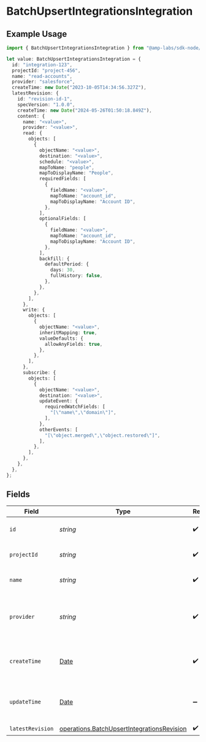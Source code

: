 # BatchUpsertIntegrationsIntegration

## Example Usage

```typescript
import { BatchUpsertIntegrationsIntegration } from "@amp-labs/sdk-node/models/operations";

let value: BatchUpsertIntegrationsIntegration = {
  id: "integration-123",
  projectId: "project-456",
  name: "read-accounts",
  provider: "salesforce",
  createTime: new Date("2023-10-05T14:34:56.327Z"),
  latestRevision: {
    id: "revision-id-1",
    specVersion: "1.0.0",
    createTime: new Date("2024-05-26T01:50:18.849Z"),
    content: {
      name: "<value>",
      provider: "<value>",
      read: {
        objects: [
          {
            objectName: "<value>",
            destination: "<value>",
            schedule: "<value>",
            mapToName: "people",
            mapToDisplayName: "People",
            requiredFields: [
              {
                fieldName: "<value>",
                mapToName: "account_id",
                mapToDisplayName: "Account ID",
              },
            ],
            optionalFields: [
              {
                fieldName: "<value>",
                mapToName: "account_id",
                mapToDisplayName: "Account ID",
              },
            ],
            backfill: {
              defaultPeriod: {
                days: 30,
                fullHistory: false,
              },
            },
          },
        ],
      },
      write: {
        objects: [
          {
            objectName: "<value>",
            inheritMapping: true,
            valueDefaults: {
              allowAnyFields: true,
            },
          },
        ],
      },
      subscribe: {
        objects: [
          {
            objectName: "<value>",
            destination: "<value>",
            updateEvent: {
              requiredWatchFields: [
                "[\"name\",\"domain\"]",
              ],
            },
            otherEvents: [
              "[\"object.merged\",\"object.restored\"]",
            ],
          },
        ],
      },
    },
  },
};
```

## Fields

| Field                                                                                                    | Type                                                                                                     | Required                                                                                                 | Description                                                                                              | Example                                                                                                  |
| -------------------------------------------------------------------------------------------------------- | -------------------------------------------------------------------------------------------------------- | -------------------------------------------------------------------------------------------------------- | -------------------------------------------------------------------------------------------------------- | -------------------------------------------------------------------------------------------------------- |
| `id`                                                                                                     | *string*                                                                                                 | :heavy_check_mark:                                                                                       | The integration ID.                                                                                      | integration-123                                                                                          |
| `projectId`                                                                                              | *string*                                                                                                 | :heavy_check_mark:                                                                                       | The Ampersand project ID.                                                                                | project-456                                                                                              |
| `name`                                                                                                   | *string*                                                                                                 | :heavy_check_mark:                                                                                       | The integration name.                                                                                    | read-accounts                                                                                            |
| `provider`                                                                                               | *string*                                                                                                 | :heavy_check_mark:                                                                                       | The SaaS provider that this integration connects to.                                                     | salesforce                                                                                               |
| `createTime`                                                                                             | [Date](https://developer.mozilla.org/en-US/docs/Web/JavaScript/Reference/Global_Objects/Date)            | :heavy_check_mark:                                                                                       | The time the integration was created.                                                                    |                                                                                                          |
| `updateTime`                                                                                             | [Date](https://developer.mozilla.org/en-US/docs/Web/JavaScript/Reference/Global_Objects/Date)            | :heavy_minus_sign:                                                                                       | The time the integration was last updated.                                                               |                                                                                                          |
| `latestRevision`                                                                                         | [operations.BatchUpsertIntegrationsRevision](../../models/operations/batchupsertintegrationsrevision.md) | :heavy_check_mark:                                                                                       | N/A                                                                                                      |                                                                                                          |